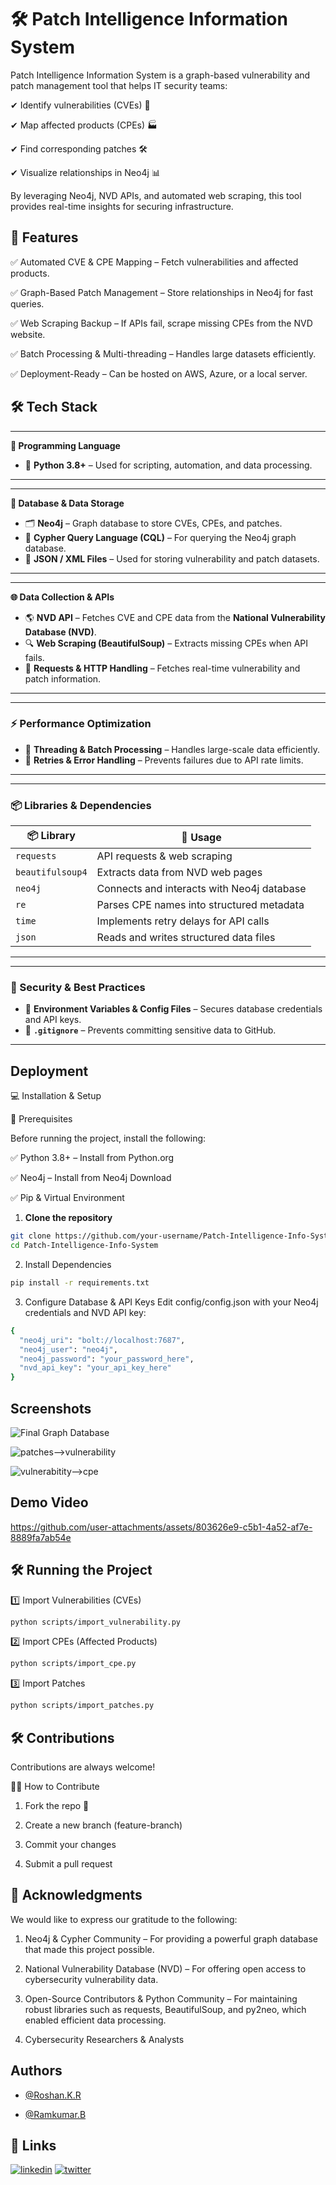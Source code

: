 
# 🛠 Patch Intelligence Information System



Patch Intelligence Information System is a graph-based vulnerability and patch management tool that helps IT security teams:

✔ Identify vulnerabilities (CVEs) 📌

✔ Map affected products (CPEs) 🏭

✔ Find corresponding patches 🛠

✔ Visualize relationships in Neo4j 📊

By leveraging Neo4j, NVD APIs, and automated web scraping, this tool provides real-time insights for securing infrastructure.



## 🚀 Features

✅ Automated CVE & CPE Mapping – Fetch vulnerabilities and affected products.

✅ Graph-Based Patch Management – Store relationships in Neo4j for fast queries.

✅ Web Scraping Backup – If APIs fail, scrape missing CPEs from the NVD website.

✅ Batch Processing & Multi-threading – Handles large datasets efficiently.

✅ Deployment-Ready – Can be hosted on AWS, Azure, or a local server.




## 🛠 Tech Stack 
  

---

**📌 Programming Language**  
- 🐍 **Python 3.8+** – Used for scripting, automation, and data processing.  

---


---

**📂 Database & Data Storage**  
- 🗂️ **Neo4j** – Graph database to store CVEs, CPEs, and patches.  
- 📜 **Cypher Query Language (CQL)** – For querying the Neo4j graph database.  
- 📄 **JSON / XML Files** – Used for storing vulnerability and patch datasets.  


---

---

**🌐 Data Collection & APIs**  
- 🌎 **NVD API** – Fetches CVE and CPE data from the **National Vulnerability Database (NVD)**.  
- 🔍 **Web Scraping (BeautifulSoup)** – Extracts missing CPEs when API fails.  
- 📡 **Requests & HTTP Handling** – Fetches real-time vulnerability and patch information. 

---

---
### **⚡ Performance Optimization**  
- 🔄 **Threading & Batch Processing** – Handles large-scale data efficiently.  
- 🔁 **Retries & Error Handling** – Prevents failures due to API rate limits.  

---

---

### **📦 Libraries & Dependencies**  
| 📦 **Library**  | 📝 **Usage**  |  
|---------------|--------------|  
| `requests` | API requests & web scraping |  
| `beautifulsoup4` | Extracts data from NVD web pages |  
| `neo4j` | Connects and interacts with Neo4j database |  
| `re` | Parses CPE names into structured metadata |  
| `time` | Implements retry delays for API calls |  
| `json` | Reads and writes structured data files |  

---

 

---

### **🔐 Security & Best Practices**  
- 🔑 **Environment Variables & Config Files** – Secures database credentials and API keys.  
- 🚫 **`.gitignore`** – Prevents committing sensitive data to GitHub.  

---




## Deployment

💻 Installation & Setup

🔹 Prerequisites

Before running the project, install the following:

✅ Python 3.8+ – Install from Python.org

✅ Neo4j – Install from Neo4j Download

✅ Pip & Virtual Environment



1. **Clone the repository**



```bash
git clone https://github.com/your-username/Patch-Intelligence-Info-System.git
cd Patch-Intelligence-Info-System
```

2. Install Dependencies
```bash
pip install -r requirements.txt
```

3. Configure Database & API Keys
Edit config/config.json with your Neo4j credentials and NVD API key:
```bash
{
  "neo4j_uri": "bolt://localhost:7687",
  "neo4j_user": "neo4j",
  "neo4j_password": "your_password_here",
  "nvd_api_key": "your_api_key_here"
}
```






## Screenshots

![Final Graph Database](https://github.com/user-attachments/assets/73c2bea3-cc66-4e37-b4aa-30beb3f5ab17)

![patches-->vulnerability](https://github.com/user-attachments/assets/f8c06900-377f-401b-9798-5693f279dac0)

![vulnerabitity-->cpe](https://github.com/user-attachments/assets/67f5ebcf-5b15-4c4c-916f-b3a4fa0c1083)


## Demo Video 
https://github.com/user-attachments/assets/803626e9-c5b1-4a52-af7e-8889fa7ab54e


## 🛠 Running the Project
1️⃣ Import Vulnerabilities (CVEs)
```bash
python scripts/import_vulnerability.py
```

2️⃣ Import CPEs (Affected Products)
```bash
python scripts/import_cpe.py
```

3️⃣ Import Patches
```bash
python scripts/import_patches.py
```





## 🛠 Contributions

Contributions are always welcome!


👨‍💻 How to Contribute

1. Fork the repo 🍴

2. Create a new branch (feature-branch)

3. Commit your changes

4. Submit a pull request


## 🙏 Acknowledgments

We would like to express our gratitude to the following:

1. Neo4j & Cypher Community – For providing a powerful graph database that made this project possible.

2. National Vulnerability Database (NVD) – For offering open access to cybersecurity vulnerability data.

3. Open-Source Contributors & Python Community – For maintaining robust libraries such as requests, BeautifulSoup, and py2neo, which enabled efficient data processing.
4. Cybersecurity Researchers & Analysts

## Authors

- [@Roshan.K.R](https://github.com/roshankraveendrababu)

- [@Ramkumar.B](https://github.com/Rk-Engineer)

## 🔗 Links

[![linkedin](https://img.shields.io/badge/linkedin-0A66C2?style=for-the-badge&logo=linkedin&logoColor=white)](https://www.linkedin.com/in/rk-engineer/)
[![twitter](https://img.shields.io/badge/twitter-1DA1F2?style=for-the-badge&logo=twitter&logoColor=white)](https://x.com/Rkiii07)


